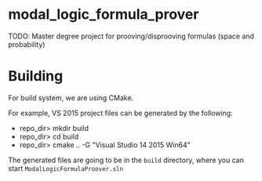 # modal_logic_formula_prover
TODO: Master degree project for prooving/disprooving formulas (space and probability)

# Building
For build system, we are using CMake.

For example, VS 2015 project files can be generated by the following:
- repo_dir> mkdir build
- repo_dir> cd build
- repo_dir> cmake .. -G "Visual Studio 14 2015 Win64"

The generated files are going to be in the `build` directory, where you can start `ModalLogicFormulaProover.sln`